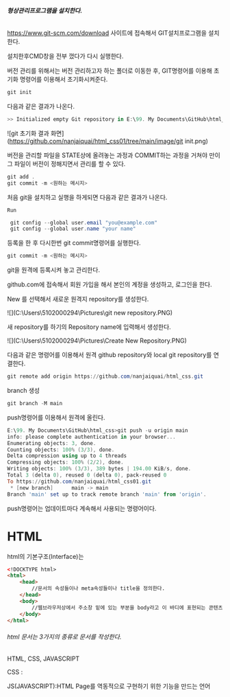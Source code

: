 ###### **형상관리프로그램을 설치한다.**

https://www.git-scm.com/download 사이트에 접속해서 GIT설치프로그램을 설치한다.

설치한후CMD창을 전부 껐다가 다시 실행한다.

버전 관리를 위해서는 버전 관리하고자 하는 폴더로 이동한 후, GIT명령어를 이용해 초기화 명령어를 이용해서 초기화시켜준다.

```powershell
git init
```

다음과 같은 결과가 나온다.

```powershell
>> Initialized empty Git repository in E:\99. My Documents\GitHub\html_css/.git/
```

![git 초기화 결과 화면](https://github.com/nanjaiquai/html_css01/tree/main/image/git init.png)

버전을 관리할 파일을 STATE상에 올려놓는 과정과 COMMIT하는 과정을 거쳐야 만이 그 파일이 버전이 정해지면서 관리를 할 수 있다.

```powershell
git add .
git commit -m <원하는 메시지>
```

처음 git을 설치하고 실행을 하게되면 다음과 같은 결과가 나온다.

```powershell
Run

 git config --global user.email "you@example.com"
 git config --global user.name "your name"
```

등록을 한 후 다시한번 git commit명령어를 실행한다.

```powershell
git commit -m <원하는 메시지>
```



git을 원격에 등록시켜 놓고 관리한다.

github.com에 접속해서 회원 가입을 해서 본인의 계정을 생성하고, 로그인을 한다.

New 를 선택해서 새로운 원격지 repository를 생성한다.

![](C:\Users\5102000294\Pictures\git new repository.PNG)



새 repository를 하기의 Repository name에 입력해서 생성한다.

![](C:\Users\5102000294\Pictures\Create New Repository.PNG)

다음과 같은 명령어를 이용해서 원격 github repository와 local git repository를 연결한다.

```powershell
git remote add origin https://github.com/nanjaiquai/html_css.git
```

branch 생성

```powershell
git branch -M main
```

push명령어를 이용해서 원격에 올린다.

```powershell
E:\99. My Documents\GitHub\html_css>git push -u origin main
info: please complete authentication in your browser...
Enumerating objects: 3, done.
Counting objects: 100% (3/3), done.
Delta compression using up to 4 threads
Compressing objects: 100% (2/2), done.
Writing objects: 100% (3/3), 389 bytes | 194.00 KiB/s, done.
Total 3 (delta 0), reused 0 (delta 0), pack-reused 0
To https://github.com/nanjaiquai/html_css01.git
 * [new branch]      main -> main
Branch 'main' set up to track remote branch 'main' from 'origin'.
```

push명령어는 업데이트마다 계속해서 사용되는 명령어이다.



# HTML

html의 기본구조(Interface)는

```html
<!DOCKTYPE html>
<html>
    <head>
        //문서의 속성들이나 meta속성들이나 title을 정의한다.
    </head>
    <body>
        //웹브라우저상에서 주소창 밑에 있는 부분을 body라고 이 바디에 표현되는 콘텐츠 또는 기능들을 정의한다.
    </body>
</html>
```



###### html 문서는 3가지의 종류로 문서를 작성한다.

HTML, CSS, JAVASCRIPT

CSS : 

JS(JAVASCRIPT):HTML Page를 역동적으로 구현하기 위한 기능을 만드는 언어